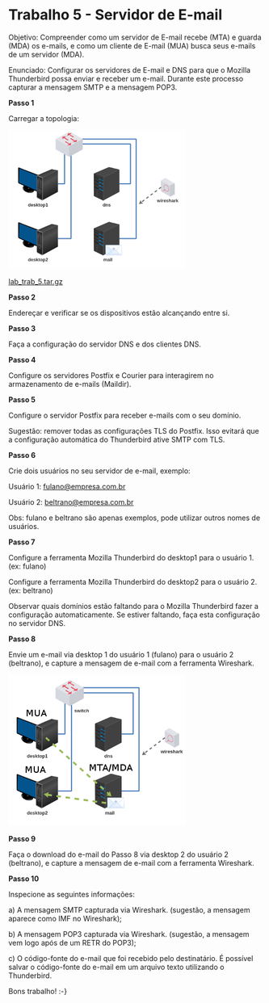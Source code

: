 # Trabalho 5 - Servidor de E-mail

Objetivo: Compreender como um servidor de E-mail recebe (MTA) e guarda (MDA) os e-mails, e como um cliente de E-mail (MUA) busca seus e-mails de um servidor (MDA).

Enunciado: Configurar os servidores de E-mail e DNS para que o Mozilla Thunderbird possa enviar e receber um e-mail. Durante este processo capturar a mensagem SMTP e a mensagem POP3.

**Passo 1**

Carregar a topologia: 

![](lab_trab_5.png)

[lab_trab_5.tar.gz](lab_trab_5.tar.gz)

**Passo 2**

Endereçar e verificar se os dispositivos estão alcançando entre si.

**Passo 3**

Faça a configuração do servidor DNS e dos clientes DNS.

**Passo 4**

Configure os servidores Postfix e Courier para interagirem no armazenamento de e-mails (Maildir).

**Passo 5**

Configure o servidor Postfix para receber e-mails com o seu domínio.

Sugestão: remover todas as configurações TLS do Postfix. Isso evitará que a configuração automática do Thunderbird ative SMTP com TLS.

**Passo 6**

Crie dois usuários no seu servidor de e-mail, exemplo:

Usuário 1: fulano@empresa.com.br

Usuário 2: beltrano@empresa.com.br

Obs: fulano e beltrano são apenas exemplos, pode utilizar outros nomes de usuários.

**Passo 7**

Configure a ferramenta Mozilla Thunderbird do desktop1 para o usuário 1. (ex: fulano)

Configure a ferramenta Mozilla Thunderbird do desktop2 para o usuário 2. (ex: beltrano)

Observar quais domínios estão faltando para o Mozilla Thunderbird fazer a configuração automaticamente. Se estiver faltando, faça esta configuração no servidor DNS. 

**Passo 8**

Envie um e-mail via desktop 1 do usuário 1 (fulano) para o usuário 2 (beltrano), e capture a mensagem de e-mail com a ferramenta Wireshark. 

![](lab_trab_5b.png)

**Passo 9**

Faça o download do e-mail do Passo 8 via desktop 2 do usuário 2 (beltrano), e capture a mensagem de e-mail com a ferramenta Wireshark.

**Passo 10**

Inspecione as seguintes informações:

a) A mensagem SMTP capturada via Wireshark. (sugestão, a mensagem aparece como IMF no Wireshark); 

b) A mensagem POP3 capturada via Wireshark. (sugestão, a mensagem vem logo após de um RETR do POP3); 

c) O código-fonte do e-mail que foi recebido pelo destinatário. É possível salvar o código-fonte do e-mail em um arquivo texto utilizando o Thunderbird. 

Bons trabalho! :-}

